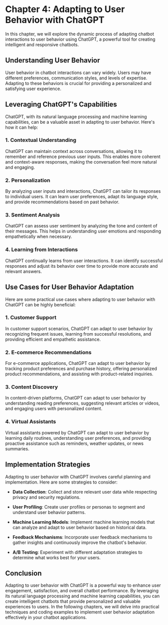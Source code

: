 Chapter 4: Adapting to User Behavior with ChatGPT
=================================================

In this chapter, we will explore the dynamic process of adapting chatbot interactions to user behavior using ChatGPT, a powerful tool for creating intelligent and responsive chatbots.

Understanding User Behavior
---------------------------

User behavior in chatbot interactions can vary widely. Users may have different preferences, communication styles, and levels of expertise. Adapting to these behaviors is crucial for providing a personalized and satisfying user experience.

Leveraging ChatGPT's Capabilities
---------------------------------

ChatGPT, with its natural language processing and machine learning capabilities, can be a valuable asset in adapting to user behavior. Here's how it can help:

### 1. Contextual Understanding

ChatGPT can maintain context across conversations, allowing it to remember and reference previous user inputs. This enables more coherent and context-aware responses, making the conversation feel more natural and engaging.

### 2. Personalization

By analyzing user inputs and interactions, ChatGPT can tailor its responses to individual users. It can learn user preferences, adapt its language style, and provide recommendations based on past behavior.

### 3. Sentiment Analysis

ChatGPT can assess user sentiment by analyzing the tone and content of their messages. This helps in understanding user emotions and responding empathetically when necessary.

### 4. Learning from Interactions

ChatGPT continually learns from user interactions. It can identify successful responses and adjust its behavior over time to provide more accurate and relevant answers.

Use Cases for User Behavior Adaptation
--------------------------------------

Here are some practical use cases where adapting to user behavior with ChatGPT can be highly beneficial:

### 1. Customer Support

In customer support scenarios, ChatGPT can adapt to user behavior by recognizing frequent issues, learning from successful resolutions, and providing efficient and empathetic assistance.

### 2. E-commerce Recommendations

For e-commerce applications, ChatGPT can adapt to user behavior by tracking product preferences and purchase history, offering personalized product recommendations, and assisting with product-related inquiries.

### 3. Content Discovery

In content-driven platforms, ChatGPT can adapt to user behavior by understanding reading preferences, suggesting relevant articles or videos, and engaging users with personalized content.

### 4. Virtual Assistants

Virtual assistants powered by ChatGPT can adapt to user behavior by learning daily routines, understanding user preferences, and providing proactive assistance such as reminders, weather updates, or news summaries.

Implementation Strategies
-------------------------

Adapting to user behavior with ChatGPT involves careful planning and implementation. Here are some strategies to consider:

* **Data Collection**: Collect and store relevant user data while respecting privacy and security regulations.

* **User Profiling**: Create user profiles or personas to segment and understand user behavior patterns.

* **Machine Learning Models**: Implement machine learning models that can analyze and adapt to user behavior based on historical data.

* **Feedback Mechanisms**: Incorporate user feedback mechanisms to gather insights and continuously improve the chatbot's behavior.

* **A/B Testing**: Experiment with different adaptation strategies to determine what works best for your users.

Conclusion
----------

Adapting to user behavior with ChatGPT is a powerful way to enhance user engagement, satisfaction, and overall chatbot performance. By leveraging its natural language processing and machine learning capabilities, you can create intelligent chatbots that provide personalized and valuable experiences to users. In the following chapters, we will delve into practical techniques and coding examples to implement user behavior adaptation effectively in your chatbot applications.
